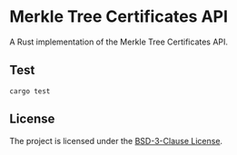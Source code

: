 # Merkle Tree Certificates API

A Rust implementation of the Merkle Tree Certificates API.

## Test

    cargo test

## License

The project is licensed under the [BSD-3-Clause License](./LICENSE).
